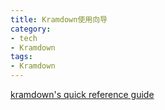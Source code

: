 ```yaml
---
title: Kramdown使用向导
category:
- tech
- Kramdown
tags:
- Kramdown
---
```


[kramdown's quick reference guide](http://kramdown.gettalong.org/quickref.html)
